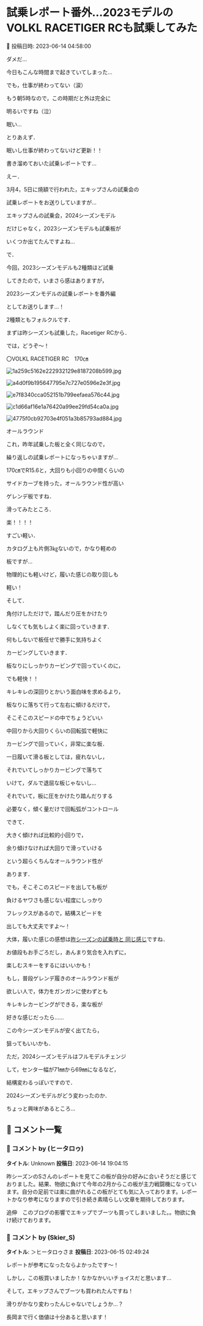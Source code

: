 # 試乗レポート番外…2023モデルのVOLKL RACETIGER RCも試乗してみた

📅 投稿日時: 2023-06-14 04:58:00

ダメだ…


今日もこんな時間まで起きていてしまった…


でも，仕事が終わってない（涙）


もう朝5時なので，この時期だと外は完全に


明るいですね（泣）


眠い…





とりあえず．


眠いし仕事が終わってないけど更新！！


書き溜めておいた試乗レポートです…





えー．


3月4，5日に焼額で行われた，エキップさんの試乗会の


試乗レポートをお送りしていますが…


エキップさんの試乗会，2024シーズンモデル


だけじゃなく，2023シーズンモデルも試乗板が


いくつか出てたんですよね…





で．


今回，2023シーズンモデルも2種類ほど試乗


してきたので，いまさら感はありますが，


2023シーズンモデルの試乗レポートを番外編


としてお送りします…！





2種類ともフォルクルです．


まずは昨シーズンも試乗した，Racetiger RCから．


では，どうぞ～！





〇VOLKL RACETIGER RC　170㎝







![1a259c5162e222932129e8187208b599.jpg](images/1a259c5162e222932129e8187208b599.jpg)









![a4d0f9b195647795e7c727e0596e2e3f.jpg](images/a4d0f9b195647795e7c727e0596e2e3f.jpg)









![e7f8340cca052151b799eefaea576c44.jpg](images/e7f8340cca052151b799eefaea576c44.jpg)









![c1d66af16e1a76420a99ee29fd54ca0a.jpg](images/c1d66af16e1a76420a99ee29fd54ca0a.jpg)









![4775f0cb92703e4f051a3b85793ad884.jpg](images/4775f0cb92703e4f051a3b85793ad884.jpg)







オールラウンド





これ，昨年試乗した板と全く同じなので，


繰り返しの試乗レポートになっちゃいますが…





170㎝でR15.6と，大回りも小回りの中間くらいの


サイドカーブを持った，オールラウンド性が高い


ゲレンデ板ですね．





滑ってみたところ．


楽！！！！


すごい軽い．


カタログ上も片側3㎏ないので，かなり軽めの


板ですが…


物理的にも軽いけど，履いた感じの取り回しも


軽い！





そして．


角付けしただけで，踏んだり圧をかけたり


しなくても気もしよく楽に回っていきます．


何もしないで板任せで勝手に気持ちよく


カービングしていきます．





板なりにしっかりカービングで回っていくのに，


でも軽快！！





キレキレの深回りとかいう面白味を求めるより，


板なりに落ちて行って左右に傾けるだけで，


そこそこのスピードの中でちょうどいい


中回りから大回りくらいの回転弧で軽快に


カービングで回っていく，非常に楽な板．





一日履いて滑る板としては，疲れないし，


それでいてしっかりカービングで落ちて


いけて，ダルで退屈な板じゃないし…





それでいて，板に圧をかけたり踏んだりする


必要なく，傾く量だけで回転弧がコントロール


できて．


大きく傾ければ比較的小回りで，


余り傾けなければ大回りで滑っていける


という超らくちんなオールラウンド性が


あります．





でも，そこそこのスピードを出しても板が


負けるヤワさも感じない程度にしっかり


フレックスがあるので，結構スピードを


出しても大丈夫ですよ～！





大体，履いた感じの感想は[昨シーズンの試乗時と
同じ感じ](ee1fa0e8e0e07c97b5223b953544e3ff8.md)ですね．


お値段もお手ごろだし，あんまり気合を入れずに，


楽しむスキーをするにはいいかも！





もし，普段ゲレンデ履きのオールラウンド板が


欲しい人で，体力をガンガンに使わずとも


キレキレカービングができる，楽な板が


好きな感じだったら……


この今シーズンモデルが安く出てたら，


狙ってもいいかも．





ただ，2024シーズンモデルはフルモデルチェンジ


して，センター幅が71㎜から69㎜になるなど，


結構変わるっぽいですので．


2024シーズンモデルがどう変わったのか．


ちょっと興味があるところ…

## 💬 コメント一覧

### 💬 コメント by (ヒータロゥ)
**タイトル**: Unknown
**投稿日**: 2023-06-14 19:04:15

昨シーズンのSさんのレポートを見てこの板が自分の好みに合いそうだと感じておりました。結果、物欲に負けて今年の2月からこの板が主力戦闘機になっています。自分の足前では楽に曲がれるこの板がとても気に入っております。レポートかなり参考になりますので引き続き素晴らしい文章を期待しております。

追伸　このブログの影響でエキップでブーツも買ってしまいました。。物欲に負け続けております。

### 💬 コメント by (Skier_S)
**タイトル**: ＞ヒータロゥさま
**投稿日**: 2023-06-15 02:49:24

レポートが参考になったならよかったです～！

しかし，この板買いましたか！なかなかいいチョイスだと思います…

そして，エキップさんでブーツも買われたんですね！

滑りがかなり変わったんじゃないでしょうか…？

長岡まで行く価値は十分あると思います！

